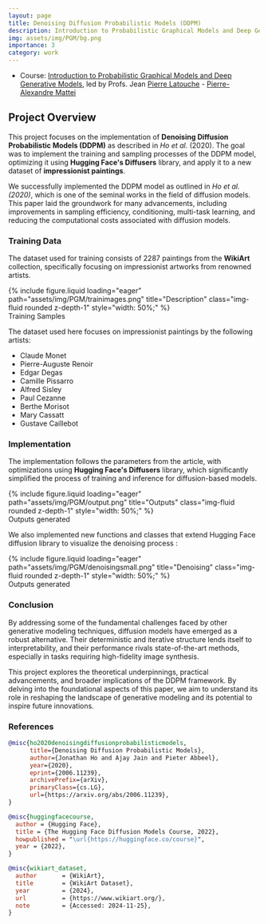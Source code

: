 ```yaml
---
layout: page
title: Denoising Diffusion Probabilistic Models (DDPM)
description: Introduction to Probabilistic Graphical Models and Deep Generative Models Course as part of M2 MVA
img: assets/img/PGM/bg.png
importance: 3
category: work
---
```


* Course: [Introduction to Probabilistic Graphical Models and Deep Generative Models](https://lmbp.uca.fr/~latouche/mva/IntroductiontoProbabilisticGraphicalModelsMVA.html), led by Profs. Jean [Pierre Latouche](https://lmbp.uca.fr/~latouche) - [Pierre-Alexandre Mattei](https://pamattei.github.io) 

## Project Overview

This project focuses on the implementation of **Denoising Diffusion Probabilistic Models (DDPM)** as described in *Ho et al.* (2020). The goal was to implement the training and sampling processes of the DDPM model, optimizing it using **Hugging Face's Diffusers** library, and apply it to a new dataset of **impressionist paintings**. 

We successfully implemented the DDPM model as outlined in *Ho et al. (2020)*, which is one of the seminal works in the field of diffusion models. This paper laid the groundwork for many advancements, including improvements in sampling efficiency, conditioning, multi-task learning, and reducing the computational costs associated with diffusion models.

### Training Data

The dataset used for training consists of 2287 paintings from the **WikiArt** collection, specifically focusing on impressionist artworks from renowned artists.

<div class="row">
    <div class="col-sm mt-3 mt-md-0">
        {% include figure.liquid loading="eager" path="assets/img/PGM/trainimages.png" title="Description" class="img-fluid rounded z-depth-1" style="width: 50%;" %}
    </div>
</div>
<div class="caption">
    Training Samples
</div>

The dataset used here focuses on impressionist paintings by the following artists:

- Claude Monet
- Pierre-Auguste Renoir
- Edgar Degas
- Camille Pissarro
- Alfred Sisley
- Paul Cezanne
- Berthe Morisot
- Mary Cassatt
- Gustave Caillebot

### Implementation

The implementation follows the parameters from the article, with optimizations using **Hugging Face's Diffusers** library, which significantly simplified the process of training and inference for diffusion-based models.

<div class="row">
    <div class="col-sm mt-3 mt-md-0">
        {% include figure.liquid loading="eager" path="assets/img/PGM/output.png" title="Outputs" class="img-fluid rounded z-depth-1" style="width: 50%;" %}
    </div>
</div>
<div class="caption">
    Outputs generated
</div>

We also implemented new functions and classes that extend Hugging Face diffusion library to visualize the denoising process : 

<div class="row">
    <div class="col-sm mt-3 mt-md-0">
        {% include figure.liquid loading="eager" path="assets/img/PGM/denoisingsmall.png" title="Denoising" class="img-fluid rounded z-depth-1" style="width: 50%;" %}
    </div>
</div>
<div class="caption">
    Outputs generated
</div>

### Conclusion

By addressing some of the fundamental challenges faced by other generative modeling techniques, diffusion models have emerged as a robust alternative. Their deterministic and iterative structure lends itself to interpretability, and their performance rivals state-of-the-art methods, especially in tasks requiring high-fidelity image synthesis.

This project explores the theoretical underpinnings, practical advancements, and broader implications of the DDPM framework. By delving into the foundational aspects of this paper, we aim to understand its role in reshaping the landscape of generative modeling and its potential to inspire future innovations.

### References

```bibtex
@misc{ho2020denoisingdiffusionprobabilisticmodels,
      title={Denoising Diffusion Probabilistic Models}, 
      author={Jonathan Ho and Ajay Jain and Pieter Abbeel},
      year={2020},
      eprint={2006.11239},
      archivePrefix={arXiv},
      primaryClass={cs.LG},
      url={https://arxiv.org/abs/2006.11239}, 
}

@misc{huggingfacecourse,
  author = {Hugging Face},
  title = {The Hugging Face Diffusion Models Course, 2022},
  howpublished = "\url{https://huggingface.co/course}",
  year = {2022},
}

@misc{wikiart_dataset,
  author       = {WikiArt},
  title        = {WikiArt Dataset},
  year         = {2024},
  url          = {https://www.wikiart.org/},
  note         = {Accessed: 2024-11-25},
}
```

